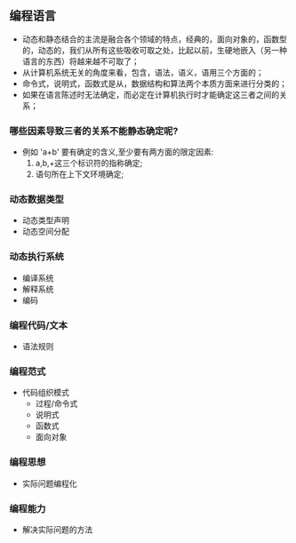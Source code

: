 ## 编程语言

* 动态和静态结合的主流是融合各个领域的特点，经典的，面向对象的，函数型的，动态的，我们从所有这些吸收可取之处，比起以前，生硬地嵌入（另一种语言的东西）将越来越不可取了；
* 从计算机系统无关的角度来看，包含，语法，语义，语用三个方面的；
* 命令式，说明式，函数式是从，数据结构和算法两个本质方面来进行分类的；
* 如果在语言陈述时无法确定，而必定在计算机执行时才能确定这三者之间的关系；

### 哪些因素导致三者的关系不能静态确定呢?

* 例如 'a+b' 要有确定的含义,至少要有两方面的限定因素:
  1. a,b,+这三个标识符的指称确定;
  2. 语句所在上下文环境确定;


### 动态数据类型
- 动态类型声明
- 动态空间分配

### 动态执行系统
- 编译系统
- 解释系统
- 编码


### 编程代码/文本
- 语法规则

### 编程范式
- 代码组织模式
  - 过程/命令式
  - 说明式
  - 函数式
  - 面向对象

### 编程思想
- 实际问题编程化

### 编程能力
- 解决实际问题的方法